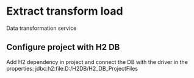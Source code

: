 # Extract transform load
Data transformation service

##  Configure project with H2 DB
Add H2 dependency in project and connect the DB with the driver in the properties:
jdbc:h2:file:D:/H2DB/H2_DB_ProjectFiles
